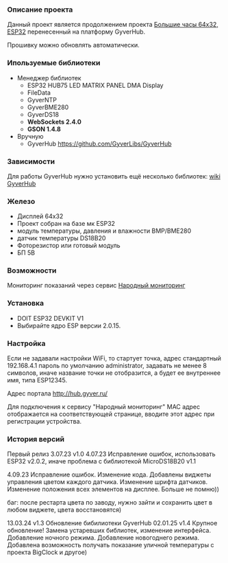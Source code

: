 ### Описание проекта

Данный проект является продолжением проекта [Большие часы 64х32, ESP32](https://community.alexgyver.ru/threads/matrixclock-bolshie-chasy-64x32-esp32.6716/) перенесенный на платформу GyverHub.

Прошивку можно обновлять автоматически.

### Ипользуемые библиотеки

* Менеджер библиотек
    * ESP32 HUB75 LED MATRIX PANEL DMA Display
    * FileData
    * GyverNTP
    * GyverBME280
    * GyverDS18
    * **WebSockets 2.4.0**
    * **GSON 1.4.8**
 * Вручную
    * GyverHub https://github.com/GyverLibs/GyverHub



### Зависимости
Для работы GyverHub нужно установить ещё несколько библиотек:
[wiki GyverHub](https://github.com/GyverLibs/GyverHub/wiki/2.-%D0%9D%D0%B0%D1%87%D0%B0%D0%BB%D0%BE-%D1%80%D0%B0%D0%B1%D0%BE%D1%82%D1%8B)

### Железо

* Дисплей 64х32
* Проект собран на базе мк ESP32
* модуль температуры, давления и влажности BMP/BME280
* датчик температуры DS18B20
* Фоторезистор или готовый модуль
* БП 5В

### Возможности

Мониторинг показаний через сервис [Народный мониторинг](https://narodmon.ru/?invite=asm)

### Установка

* DOIT ESP32 DEVKIT V1
* Выбирайте ядро ESP версии 2.0.15.

### Настройка

Если не задавали настройки WiFi, то стартует точка, адрес стандартный 192.168.4.1 пароль по умолчанию administrator, задавать не менее 8 символов, иначе название точки не отобразится, а будет ее внутреннее имя, типа ESP12345.

Адрес портала http://hub.gyver.ru/

Для подключения к сервису "Народный мониторинг" MAC адрес отображается на соответствующей странице, вводите этот адрес при регистрации устройства.

### История версий

Первый релиз 3.07.23 v1.0
4.07.23 Исправление ошибок, использовать ESP32 v2.0.2, иначе проблема с библиотекой MicroDS18B20 v1.1

4.09.23 Исправление ошибок. Изменение кода. Добавлены виджеты управления цветом каждого датчика. Изменение шрифта датчиков. Изменение положения всех элементов на дисплее. Больше не помню))

баг: после рестарта цвета по заводу, нужно зайти и сохранить цвет в любом виджете, цвета восстановятся)

13.03.24 v1.3 Обновление бибилиотеки GyverHub
02.01.25 v1.4 Крупное обновление! Замена устаревших библиотек, изменение интерфейса. Добавление ночного режима. Добавление новогоднего режима. Добавлена возможность получать показание уличной температуры с проекта BigClock и другое) 
